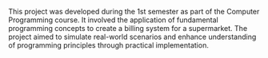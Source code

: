 This project was developed during the 1st semester as part of the Computer Programming course. It involved the application of fundamental programming concepts to create a billing system for a supermarket. The project aimed to simulate real-world scenarios and enhance understanding of programming principles through practical implementation.

